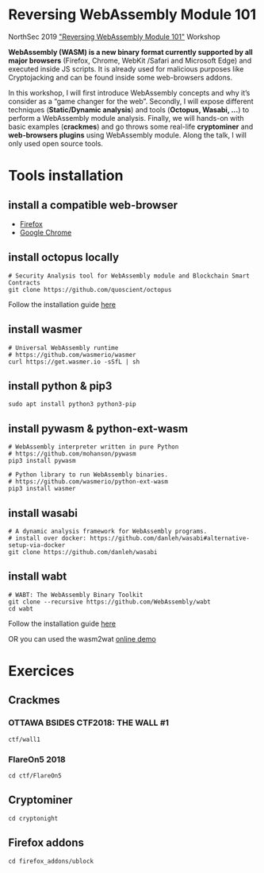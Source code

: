 # Reversing WebAssembly Module 101

NorthSec 2019 ["Reversing WebAssembly Module 101"](https://nsec.io/session/2019-reversing-webassembly-module-101.html) Workshop

**WebAssembly (WASM) is a new binary format currently supported by all major browsers** (Firefox, Chrome, WebKit /Safari and Microsoft Edge) and executed inside JS scripts. It is already used for malicious purposes like Cryptojacking and can be found inside some web-browsers addons.

In this workshop, I will first introduce WebAssembly concepts and why it’s consider as a “game changer for the web”. Secondly, I will expose different techniques (**Static/Dynamic analysis**) and tools (**Octopus, Wasabi, ...**) to perform a WebAssembly module analysis. Finally, we will hands-on with basic examples (**crackmes**) and go throws some real-life **cryptominer** and **web-browsers plugins** using WebAssembly module. Along the talk, I will only used open source tools.

# Tools installation

## install a compatible web-browser
* [Firefox](https://www.mozilla.org/en-US/firefox/new/)
* [Google Chrome](https://www.google.com/chrome/)

## install octopus locally
```
# Security Analysis tool for WebAssembly module and Blockchain Smart Contracts
git clone https://github.com/quoscient/octopus
```
Follow the installation guide [here](https://github.com/quoscient/octopus#quick-start)

## install wasmer
```
# Universal WebAssembly runtime
# https://github.com/wasmerio/wasmer
curl https://get.wasmer.io -sSfL | sh
```

## install python & pip3
```
sudo apt install python3 python3-pip
```

## install pywasm & python-ext-wasm
```
# WebAssembly interpreter written in pure Python
# https://github.com/mohanson/pywasm
pip3 install pywasm

# Python library to run WebAssembly binaries.
# https://github.com/wasmerio/python-ext-wasm
pip3 install wasmer
```

## install wasabi
```
# A dynamic analysis framework for WebAssembly programs.
# install over docker: https://github.com/danleh/wasabi#alternative-setup-via-docker
git clone https://github.com/danleh/wasabi
```

## install wabt
```
# WABT: The WebAssembly Binary Toolkit
git clone --recursive https://github.com/WebAssembly/wabt
cd wabt
```
Follow the installation guide [here](https://github.com/WebAssembly/wabt#building-using-cmake-directly-linux-and-macos)

OR you can used the wasm2wat [online demo](https://webassembly.github.io/wabt/demo/wasm2wat/)


# Exercices

## Crackmes

### OTTAWA BSIDES CTF2018: THE WALL #1
```
ctf/wall1
```

### FlareOn5 2018 
```
cd ctf/FlareOn5
```

## Cryptominer
```
cd cryptonight
```

## Firefox addons
```
cd firefox_addons/ublock
```
